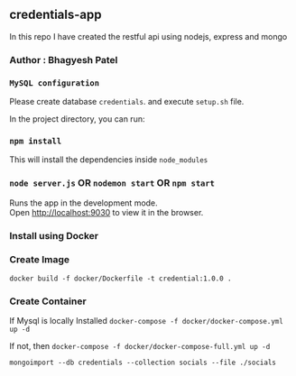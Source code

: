 ## credentials-app
In this repo I have created the restful api using nodejs, express and mongo

### Author : Bhagyesh Patel

### `MySQL configuration`
Please create database `credentials`.
 and execute `setup.sh` file.

In the project directory, you can run:

### `npm install`

This will install the dependencies inside `node_modules`

### `node server.js` OR `nodemon start` OR `npm start`

Runs the app in the development mode.<br>
Open [http://localhost:9030](http://localhost:9030) to view it in the browser.

### Install using Docker

### Create Image
`docker build -f docker/Dockerfile -t credential:1.0.0 .`

### Create Container
If Mysql is locally Installed
`docker-compose -f docker/docker-compose.yml up -d`

If not, then
`docker-compose -f docker/docker-compose-full.yml up -d`


`mongoimport --db credentials --collection socials --file ./socials`
